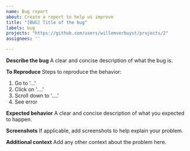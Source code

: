 ```yaml
---
name: Bug report
about: Create a report to help us improve
title: "[BUG] Title of the bug"
labels: bug
projects: "https://github.com/users/willemverbuyst/projects/2"
assignees: ''

---
```


**Describe the bug**
A clear and concise description of what the bug is.

**To Reproduce**
Steps to reproduce the behavior:
1. Go to '...'
2. Click on '....'
3. Scroll down to '....'
4. See error

**Expected behavior**
A clear and concise description of what you expected to happen.

**Screenshots**
If applicable, add screenshots to help explain your problem.

**Additional context**
Add any other context about the problem here.
